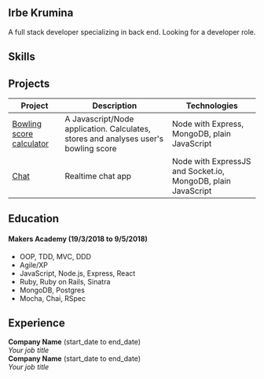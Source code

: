 ## Irbe Krumina

A full stack developer specializing in back end. 
Looking for a developer role.


## Skills

## Projects

| Project | Description | Technologies |
| --- | --- | --- |
| [Bowling score calculator](https://github.com/irbekrm/bowling-challenge/blob/master/README.md) | A Javascript/Node application. Calculates, stores and analyses user's bowling score | Node with Express, MongoDB, plain JavaScript |
| [Chat](https://github.com/irbekrm/Chat/blob/master/README.md) | Realtime chat app | Node with ExpressJS and Socket.io, MongoDB, plain JavaScript |

## Education

#### Makers Academy (19/3/2018 to 9/5/2018)

- OOP, TDD, MVC, DDD
- Agile/XP
- JavaScript, Node.js, Express, React
- Ruby, Ruby on Rails, Sinatra
- MongoDB, Postgres
- Mocha, Chai, RSpec


## Experience

**Company Name** (start_date to end_date)    
*Your job title*  
**Company Name** (start_date to end_date)   
*Your job title*  
